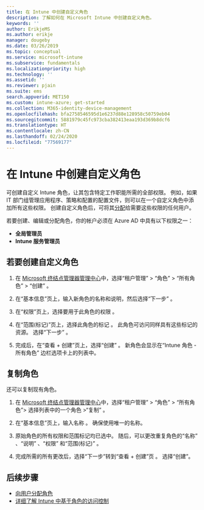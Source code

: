```yaml
---
title: 在 Intune 中创建自定义角色
description: 了解如何在 Microsoft Intune 中创建自定义角色。
keywords: ''
author: ErikjeMS
ms.author: erikje
manager: dougeby
ms.date: 03/26/2019
ms.topic: conceptual
ms.service: microsoft-intune
ms.subservice: fundamentals
ms.localizationpriority: high
ms.technology: ''
ms.assetid: ''
ms.reviewer: pjain
ms.suite: ems
search.appverid: MET150
ms.custom: intune-azure; get-started
ms.collection: M365-identity-device-management
ms.openlocfilehash: bfa2758546595d1e6237d88e128958c50759eb04
ms.sourcegitcommit: 5881979c45fc973cba382413eaa193d369b8dcf6
ms.translationtype: HT
ms.contentlocale: zh-CN
ms.lasthandoff: 02/24/2020
ms.locfileid: "77569177"
---
```

# <a name="create-a-custom-role-in-intune"></a>在 Intune 中创建自定义角色

可创建自定义 Intune 角色，让其包含特定工作职能所需的全部权限。 例如，如果 IT 部门组管理应用程序、策略和配置的配置文件，则可以在一个自定义角色中添加所有这些权限。 创建自定义角色后，可将其[分配](assign-role.md)给需要这些权限的任何用户。

若要创建、编辑或分配角色，你的帐户必须在 Azure AD 中具有以下权限之一：
- **全局管理员**
- **Intune 服务管理员**

## <a name="to-create-a-custom-role"></a>若要创建自定义角色

1. 在 [Microsoft 终结点管理器管理中心](https://go.microsoft.com/fwlink/?linkid=2109431)中，选择“租户管理” > “角色” > “所有角色” > “创建”     。

2. 在“基本信息”页上，输入新角色的名称和说明，然后选择“下一步”   。

3. 在“权限”页上，选择要用于此角色的权限  。

4. 在“范围(标记)”页上，选择此角色的标记  。 此角色可访问同样具有这些标记的资源。 选择“下一步”  。

5. 完成后，在“查看 + 创建”页上，选择“创建”   。 新角色会显示在“Intune 角色 - 所有角色”  边栏选项卡上的列表中。

## <a name="copy-a-role"></a>复制角色

还可以复制现有角色。

1. 在 [Microsoft 终结点管理器管理中心](https://go.microsoft.com/fwlink/?linkid=2109431)中，选择“租户管理” > “角色” > “所有角色”> 选择列表中的一个角色 >“复制”     。

2. 在“基本信息”页上，输入名称  。 确保使用唯一的名称。

3. 原始角色的所有权限和范围标记均已选中。 随后，可以更改重复角色的“名称”  、“说明”  、“权限”  和“范围(标记)”  。

4. 完成所需的所有更改后，选择“下一步”转到“查看 + 创建”页   。 选择“创建”。  

## <a name="next-steps"></a>后续步骤
- [向用户分配角色](assign-role.md)
- [详细了解 Intune 中基于角色的访问控制](role-based-access-control.md)


